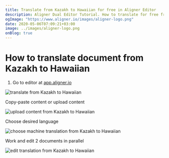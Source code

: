 ```yaml
---
title: Translate from Kazakh to Hawaiian for free in Aligner Editor
description: Aligner Dual Editor Tutorial. How to translate for free from Kazakh to Hawaiian. Aligner is multilingual document management platform. 
ogImage: "https://www.aligner.io/images/aligner-logo.png"
date: 2020-05-06T07:09:21+03:00
image: ../images/aligner-logo.png
onBlog: true
---
```


# How to translate document from Kazakh to Hawaiian

1. Go to editor at [app.aligner.io](https://app.aligner.io "Aligner App web page")

![translate from Kazakh to Hawaiian](../aligner-blank-editor.png "translate from Kazakh to Hawaiian")

Copy-paste content or upload content

![upload content from Kazakh to Hawaiian](../aligner-uploaded-document.png "upload content from Kazakh to Hawaiian")

Choose desired language

![choose machine translation from Kazakh to Hawaiian](../aligner-language-dropdown.png "choose machine translation from Kazakh to Hawaiian")

Work and edit 2 documents in parallel

![edit translation from Kazakh to Hawaiian](../aligner-double-sitded-editor.png "edit translation from Kazakh to Hawaiian")

